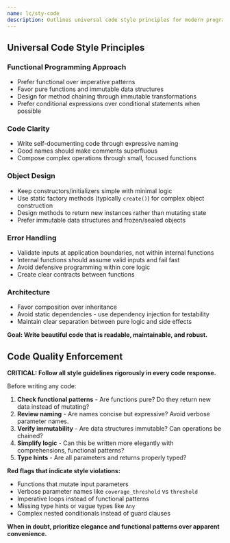 ```yaml
---
name: lc/sty-code
description: Outlines universal code style principles for modern programming languages, emphasizing functional patterns, clarity, immutability, and robust architecture. Use as a foundation for language-agnostic coding.
---
```


## Universal Code Style Principles

### Functional Programming Approach

- Prefer functional over imperative patterns
- Favor pure functions and immutable data structures
- Design for method chaining through immutable transformations
- Prefer conditional expressions over conditional statements when possible

### Code Clarity

- Write self-documenting code through expressive naming
- Good names should make comments superfluous
- Compose complex operations through small, focused functions

### Object Design

- Keep constructors/initializers simple with minimal logic
- Use static factory methods (typically `create()`) for complex object construction
- Design methods to return new instances rather than mutating state
- Prefer immutable data structures and frozen/sealed objects

### Error Handling

- Validate inputs at application boundaries, not within internal functions
- Internal functions should assume valid inputs and fail fast
- Avoid defensive programming within core logic
- Create clear contracts between functions

### Architecture

- Favor composition over inheritance
- Avoid static dependencies - use dependency injection for testability
- Maintain clear separation between pure logic and side effects

**Goal: Write beautiful code that is readable, maintainable, and robust.**

## Code Quality Enforcement

**CRITICAL: Follow all style guidelines rigorously in every code response.**

Before writing any code:
1. **Check functional patterns** - Are functions pure? Do they return new data instead of mutating?
2. **Review naming** - Are names concise but expressive? Avoid verbose parameter names.
3. **Verify immutability** - Are data structures immutable? Can operations be chained?
4. **Simplify logic** - Can this be written more elegantly with comprehensions, functional patterns?
5. **Type hints** - Are all parameters and returns properly typed?

**Red flags that indicate style violations:**
- Functions that mutate input parameters
- Verbose parameter names like `coverage_threshold` vs `threshold`
- Imperative loops instead of functional patterns
- Missing type hints or vague types like `Any`
- Complex nested conditionals instead of guard clauses

**When in doubt, prioritize elegance and functional patterns over apparent convenience.**
